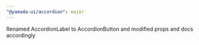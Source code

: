 ```yaml
---
"@yamada-ui/accordion": major
---
```


Renamed AccordionLabel to AccordionButton and modified props and docs accordingly
